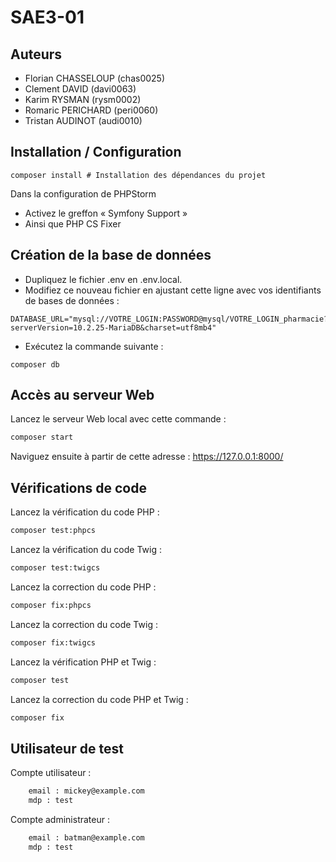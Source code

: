 # SAE3-01
## Auteurs
- Florian CHASSELOUP (chas0025)
- Clement DAVID (davi0063)
- Karim RYSMAN (rysm0002)
- Romaric PERICHARD (peri0060)
- Tristan AUDINOT (audi0010)

## Installation / Configuration
```shell
composer install # Installation des dépendances du projet 
```
Dans la configuration de PHPStorm
- Activez le greffon « Symfony Support »
- Ainsi que PHP CS Fixer

## Création de la base de données

- Dupliquez le fichier .env en .env.local.  
- Modifiez ce nouveau fichier en ajustant cette ligne avec vos identifiants de bases de données :
```dotenv
DATABASE_URL="mysql://VOTRE_LOGIN:PASSWORD@mysql/VOTRE_LOGIN_pharmacie?serverVersion=10.2.25-MariaDB&charset=utf8mb4"
```
- Exécutez la commande suivante :
```shell
composer db
```

## Accès au serveur Web

Lancez le serveur Web local avec cette commande :
```bash
composer start
```

Naviguez ensuite à partir de cette adresse : <https://127.0.0.1:8000/>

## Vérifications de code

Lancez la vérification du code PHP :
```bash
composer test:phpcs
```

Lancez la vérification du code Twig :
```bash
composer test:twigcs
```

Lancez la correction du code PHP :
```bash
composer fix:phpcs
```

Lancez la correction du code Twig :
```bash
composer fix:twigcs
```

Lancez la vérification PHP et Twig :
```bash
composer test
```

Lancez la correction du code PHP et Twig :
```bash
composer fix
```

## Utilisateur de test 
Compte utilisateur :
```bash
    email : mickey@example.com
    mdp : test
```
Compte administrateur : 
```bash
    email : batman@example.com
    mdp : test
```

